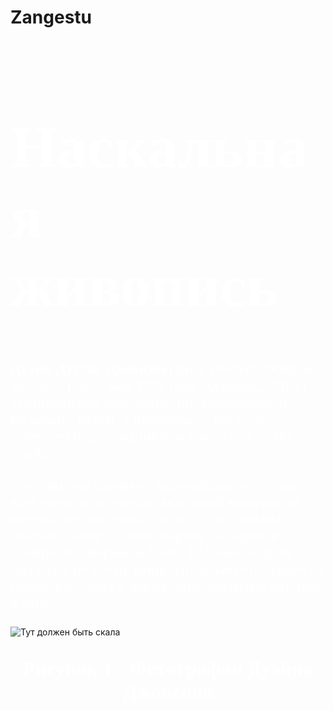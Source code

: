 # Zangestu
<html>
<head>
<Title>О Дуэйне Джонсоне</Title>
<style>
body {
    background: url(https://catherineasquithgallery.com/uploads/posts/2021-02/1614280269_53-p-chernii-fon-dlya-futazhei-68.jpg) no-repeat;
    -moz-background-size: 170%; /* Firefox 3.6+ */
    -webkit-background-size: 170%; /* Safari 3.1+ и Chrome 4.0+ */
    -o-background-size: 170%; /* Opera 9.6+ */
    background-size: 170%; /* Современные браузеры */
   }
  </style>
    </head>
<body>
    <font color="white" size="7" face="Times New Roman"><H1>Наскальная живопись</H1></font>
 <font color="white" size="5" face="Times New Roman"> <p> <b>Дуэйн Дуглас Джонсон </b> (англ. Dwayne Douglas Johnson; род. 2 мая 1972 года, Хейвард, США) — американский киноактёр, предприниматель, музыкант, певец, в прошлом — рестлер. Известен под псевдонимом Скала (англ. The Rock). </p> </font>
 <font color="white" size="5" face="Times New Roman"> <p>Его считают одним из величайших рестлеров всех времён, до начала актёрской карьеры он восемь лет выступал в WWE. Его фильмы собрали более 3,5 миллиардов долларов в Северной Америке и более 10,5 миллиардов долларов по всему миру, что делает его одним из самых кассовых и высокооплачиваемых актёров в мире.</p> </font>
 <img src="https://bookmakers-rank.ru/storage/posts/October2021/y5lbBMPuJ36zL7y1FuF2.jpg" alt="Тут должен быть скала">
 <font color="white" size="6" face="Times New Roman"><b><p align="center">Рисунок 1 - Фотография Дуэйна Джонсона</p></b></font>
 </body>
 </html>
